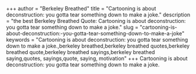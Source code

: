 +++
author = "Berkeley Breathed"
title = "Cartooning is about deconstruction: you gotta tear something down to make a joke."
description = "the best Berkeley Breathed Quote: Cartooning is about deconstruction: you gotta tear something down to make a joke."
slug = "cartooning-is-about-deconstruction:-you-gotta-tear-something-down-to-make-a-joke"
keywords = "Cartooning is about deconstruction: you gotta tear something down to make a joke.,berkeley breathed,berkeley breathed quotes,berkeley breathed quote,berkeley breathed sayings,berkeley breathed saying,quotes, sayings,quote, saying, motivation"
+++
Cartooning is about deconstruction: you gotta tear something down to make a joke.
